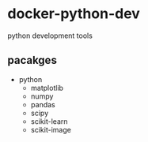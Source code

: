# docker-python-dev

python development tools

## pacakges

* python
  * matplotlib
  * numpy
  * pandas
  * scipy
  * scikit-learn
  * scikit-image

